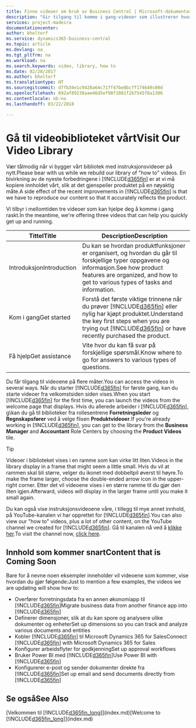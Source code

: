 ```yaml
---
title: Finne videoer om bruk av Business Central | Microsoft-dokumentasjon
description: "Gir tilgang til komme i gang-videoer som illustrerer hvordan du kan utføre vanlige oppgaver."
services: project-madeira
documentationcenter: 
author: bholtorf
ms.service: dynamics365-business-central
ms.topic: article
ms.devlang: na
ms.tgt_pltfrm: na
ms.workload: na
ms.search.keywords: video, library, how to
ms.date: 02/28/2017
ms.author: bholtorf
ms.translationtype: HT
ms.sourcegitcommit: d7fb34e1c9428a64c71ff47be8bcff174649c00d
ms.openlocfilehash: 692af89238aae46d5ef98f1081f2b7545f8a1306
ms.contentlocale: nb-no
ms.lasthandoff: 03/22/2018

---
```

# <a name="visit-our-video-library"></a><span data-ttu-id="3c913-103">Gå til videobiblioteket vårt</span><span class="sxs-lookup"><span data-stu-id="3c913-103">Visit Our Video Library</span></span>
<span data-ttu-id="3c913-104">Vær tålmodig når vi bygger vårt bibliotek med instruksjonsvideoer på nytt.</span><span class="sxs-lookup"><span data-stu-id="3c913-104">Please bear with us while we rebuild our library of "how to" videos.</span></span> <span data-ttu-id="3c913-105">En bivirkning av de nyeste forbedringene i [!INCLUDE[d365fin](includes/d365fin_md.md)] er at vi må kopiere innholdet vårt, slik at det gjenspeiler produktet på en nøyaktig måte.</span><span class="sxs-lookup"><span data-stu-id="3c913-105">A side effect of the recent improvements in [!INCLUDE[d365fin](includes/d365fin_md.md)] is that we have to reproduce our content so that it accurately reflects the product.</span></span> 

<span data-ttu-id="3c913-106">Vi tilbyr i mellomtiden tre videoer som kan hjelpe deg å komme i gang raskt.</span><span class="sxs-lookup"><span data-stu-id="3c913-106">In the meantime, we're offering three videos that can help you quickly get up and running.</span></span>

|<span data-ttu-id="3c913-107">Tittel</span><span class="sxs-lookup"><span data-stu-id="3c913-107">Title</span></span>|<span data-ttu-id="3c913-108">Description</span><span class="sxs-lookup"><span data-stu-id="3c913-108">Description</span></span>|
|----|----|
|<span data-ttu-id="3c913-109">Introduksjon</span><span class="sxs-lookup"><span data-stu-id="3c913-109">Introduction</span></span>|<span data-ttu-id="3c913-110">Du kan se hvordan produktfunksjoner er organisert, og hvordan du går til forskjellige typer oppgavene og informasjon.</span><span class="sxs-lookup"><span data-stu-id="3c913-110">See how product features are organized, and how to get to various types of tasks and information.</span></span>|
|<span data-ttu-id="3c913-111">Kom i gang</span><span class="sxs-lookup"><span data-stu-id="3c913-111">Get started</span></span>|<span data-ttu-id="3c913-112">Forstå det første viktige trinnene når du prøver [!INCLUDE[d365fin](includes/d365fin_md.md)] eller nylig har kjøpt produktet.</span><span class="sxs-lookup"><span data-stu-id="3c913-112">Understand the key first steps when you are trying out [!INCLUDE[d365fin](includes/d365fin_md.md)] or have recently purchased the product.</span></span> |
|<span data-ttu-id="3c913-113">Få hjelp</span><span class="sxs-lookup"><span data-stu-id="3c913-113">Get assistance</span></span>|<span data-ttu-id="3c913-114">Vite hvor du kan få svar på forskjellige spørsmål.</span><span class="sxs-lookup"><span data-stu-id="3c913-114">Know where to go for answers to various types of questions.</span></span>|

<span data-ttu-id="3c913-115">Du får tilgang til videoene på flere måter.</span><span class="sxs-lookup"><span data-stu-id="3c913-115">You can access the videos in several ways.</span></span> <span data-ttu-id="3c913-116">Når du starter [!INCLUDE[d365fin](includes/d365fin_md.md)] for første gang, kan du starte videoer fra velkomstsiden siden vises.</span><span class="sxs-lookup"><span data-stu-id="3c913-116">When you start [!INCLUDE[d365fin](includes/d365fin_md.md)] for the first time, you can launch the videos from the welcome page that displays.</span></span> <span data-ttu-id="3c913-117">Hvis du allerede arbeider i [!INCLUDE[d365fin](includes/d365fin_md.md)], g\kan du gå til biblioteker fra rollesentrene **Forretningsleder** og **Regnskapsfører** ved å velge flisen **Produktvideoer**.</span><span class="sxs-lookup"><span data-stu-id="3c913-117">If you're already working in [!INCLUDE[d365fin](includes/d365fin_md.md)], you can get to the library from the **Business Manager** and **Accountant** Role Centers by choosing the **Product Videos** tile.</span></span> 

> [!Tip]  
> <span data-ttu-id="3c913-118">Videoer i biblioteket vises i en ramme som kan virke litt liten.</span><span class="sxs-lookup"><span data-stu-id="3c913-118">Videos in the library display in a frame that might seem a little small.</span></span> <span data-ttu-id="3c913-119">Hvis du vil at rammen skal bli større, velger du ikonet med dobbeltpil øverst til høyre.</span><span class="sxs-lookup"><span data-stu-id="3c913-119">To make the frame larger, choose the double-ended arrow icon in the upper-right corner.</span></span> <span data-ttu-id="3c913-120">Etter det vil videoene vises i en større ramme til du gjør den liten igjen.</span><span class="sxs-lookup"><span data-stu-id="3c913-120">Afterward, videos will display in the larger frame until you make it small again.</span></span>

<span data-ttu-id="3c913-121">Du kan også vise instruksjonsvideoene våre, i tillegg til mye annet innhold, på YouTube-kanalen vi har opprettet for [!INCLUDE[d365fin](includes/d365fin_md.md)].</span><span class="sxs-lookup"><span data-stu-id="3c913-121">You can also view our "how to" videos, plus a lot of other content, on the YouTube channel we created for [!INCLUDE[d365fin](includes/d365fin_md.md)].</span></span> <span data-ttu-id="3c913-122">Gå til kanalen nå ved å [klikke her](https://go.microsoft.com/fwlink/?linkid=851533).</span><span class="sxs-lookup"><span data-stu-id="3c913-122">To visit the channel now, [click here](https://go.microsoft.com/fwlink/?linkid=851533).</span></span>

## <a name="content-that-is-coming-soon"></a><span data-ttu-id="3c913-123">Innhold som kommer snart</span><span class="sxs-lookup"><span data-stu-id="3c913-123">Content that is Coming Soon</span></span>
<span data-ttu-id="3c913-124">Bare for å nevne noen eksempler inneholder vil videoene som kommer, vise hvordan du gjør følgende:</span><span class="sxs-lookup"><span data-stu-id="3c913-124">Just to mention a few examples, the videos we are updating will show how to:</span></span>  

* <span data-ttu-id="3c913-125">Overfører forretningsdata fra en annen økonomiapp til [!INCLUDE[d365fin](includes/d365fin_md.md)]</span><span class="sxs-lookup"><span data-stu-id="3c913-125">Migrate business data from another finance app into [!INCLUDE[d365fin](includes/d365fin_md.md)]</span></span>  
* <span data-ttu-id="3c913-126">Definerer dimensjoner, slik at du kan spore og analysere ulike dokumenter og enheter</span><span class="sxs-lookup"><span data-stu-id="3c913-126">Set up dimensions so you can track and analyze various documents and entities</span></span>
* <span data-ttu-id="3c913-127">Kobler [!INCLUDE[d365fin](includes/d365fin_md.md)] til Microsoft Dynamics 365 for Sales</span><span class="sxs-lookup"><span data-stu-id="3c913-127">Connect [!INCLUDE[d365fin](includes/d365fin_md.md)] with Microsoft Dynamics 365 for Sales</span></span>
* <span data-ttu-id="3c913-128">Konfigurer arbeidsflyter for godkjenning</span><span class="sxs-lookup"><span data-stu-id="3c913-128">Set up approval workflows</span></span>  
* <span data-ttu-id="3c913-129">Bruker Power BI med [!INCLUDE[d365fin](includes/d365fin_md.md)]</span><span class="sxs-lookup"><span data-stu-id="3c913-129">Use Power BI with [!INCLUDE[d365fin](includes/d365fin_md.md)]</span></span>  
* <span data-ttu-id="3c913-130">Konfigurerer e-post og sender dokumenter direkte fra [!INCLUDE[d365fin](includes/d365fin_md.md)]</span><span class="sxs-lookup"><span data-stu-id="3c913-130">Set up email and send documents directly from [!INCLUDE[d365fin](includes/d365fin_md.md)]</span></span>  

## <a name="see-also"></a><span data-ttu-id="3c913-131">Se også</span><span class="sxs-lookup"><span data-stu-id="3c913-131">See Also</span></span>
<span data-ttu-id="3c913-132">[Velkommen til [!INCLUDE[d365fin_long](includes/d365fin_long_md.md)]](index.md)</span><span class="sxs-lookup"><span data-stu-id="3c913-132">[Welcome to [!INCLUDE[d365fin_long](includes/d365fin_long_md.md)]](index.md)</span></span>

